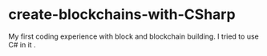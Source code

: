 # create-blockchains-with-CSharp
My first coding experience with block and blockchain building. I tried to use C# in it .
